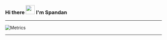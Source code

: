 ### Hi there <img src="https://github.com/TheDudeThatCode/TheDudeThatCode/blob/master/Assets/Hi.gif" width="29px"> I'm Spandan

___
![Metrics](https://metrics.lecoq.io/spandu500?template=classic&isocalendar=1&languages=1&notable=1&stars=1&introduction=1&isocalendar.duration=half-year&languages.limit=8&languages.sections=most-used&languages.colors=github&languages.threshold=0%25&languages.indepth=false&languages.recent.load=300&languages.recent.days=14&introduction.title=true&stars.limit=4&notable.repositories=false&config.timezone=Asia%2FCalcutta)

<!--[Metrics](https://github.com/spandu500/spandu500/blob/master/github-metrics.svg)-->
___

<!--
**spandu500/spandu500** is a ✨ _special_ ✨ repository because its `README.md` (this file) appears on your GitHub profile.

Here are some ideas to get you started:

- 🔭 I’m currently working on ...
- 🌱 I’m currently learning ...
- 👯 I’m looking to collaborate on ...
- 🤔 I’m looking for help with ...
- 💬 Ask me about ...
- 📫 How to reach me: ...
- 😄 Pronouns: ...
- ⚡ Fun fact: ...
-->

